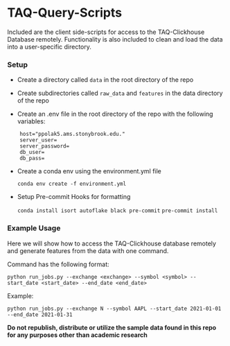 # TAQ-Query-Scripts
Included are the client side-scripts for access to the TAQ-Clickhouse Database remotely. Functionality is also included to clean and load the data into a user-specific directory.

### Setup

- Create a directory called `data` in the root directory of the repo

- Create subdirectories called `raw_data` and `features` in the data directory of the repo

- Create an .env file in the root directory of the repo with the following variables:

```
    host="ppolak5.ams.stonybrook.edu."
    server_user= 
    server_password= 
    db_user= 
    db_pass=
```

- Create a conda env using the environment.yml file

    `conda env create -f environment.yml`

- Setup Pre-commit Hooks for formatting

    `conda install isort autoflake black pre-commit`
    `pre-commit install`



### Example Usage

Here we will show how to access the TAQ-Clickhouse database remotely and generate features from the data with one command.

Command has the following format:

`python run_jobs.py --exchange <exchange> --symbol <symbol> --start_date <start_date> --end_date <end_date>`

Example:

```python run_jobs.py --exchange N --symbol AAPL --start_date 2021-01-01 --end_date 2021-01-31```
        
**Do not republish, distribute or utilize the sample data found in this repo for any purposes other than academic research**
